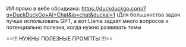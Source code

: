 ИИ прямо в вебе обсидиана: https://duckduckgo.com/?q=DuckDuckGo+AI+Chat&ia=chat&duckai=1
(Для большинства задач лучше использовать GPT, а вот Llama задаёт много вопросов и потенциально полезна, когда нужно развивать темы

==!!! НУЖНЫ ПОЛЕЗНЫЕ ПРОМПТЫ !!!==
